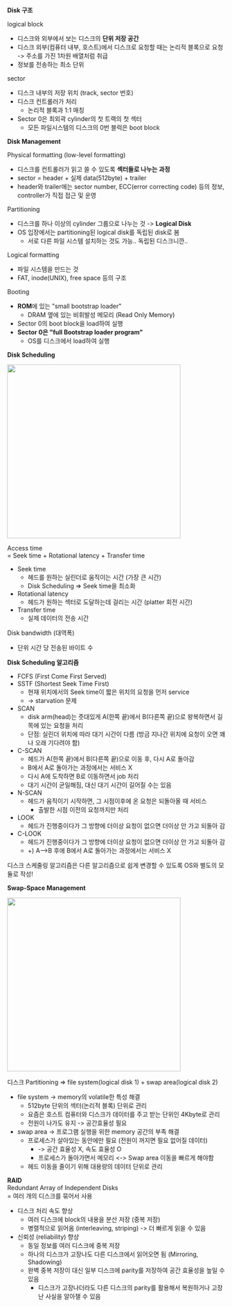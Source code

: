 **Disk 구조**

logical block
* 디스크와 외부에서 보는 디스크의 **단위 저장 공간**
* 디스크 외부(컴퓨터 내부, 호스트)에서 디스크로 요청할 때는 논리적 블록으로 요청 <br/>
-> 주소를 가진 1차원 배열처럼 취급
* 정보를 전송하는 최소 단위

sector
* 디스크 내부의 저장 위치 (track, sector 번호)
* 디스크 컨트롤러가 처리
    * 논리적 블록과 1:1 매칭
* Sector 0은 최외곽 cylinder의 첫 트랙의 첫 섹터
    * 모든 파일시스템의 디스크의 0번 블럭은 boot block

**Disk Management** 

Physical formatting (low-level formatting)
* 디스크를 컨트롤러가 읽고 쓸 수 있도록 **섹터들로 나누는 과정**
* sector = header + 실제 data(512byte) + trailer
* header와 trailer에는 sector number, ECC(error correcting code) 등의 정보, controller가 직접 접근 및 운영

Partitioning
* 디스크를 하나 이상의 cylinder 그룹으로 나누는 것 -> **Logical Disk**
* OS 입장에서는 partitioning된 logical disk를 독립된 disk로 봄
    * 서로 다른 파일 시스템 설치하는 것도 가능.. 독립된 디스크니깐..

Logical formatting
* 파일 시스템을 만드는 것
* FAT, inode(UNIX), free space 등의 구조

Booting
* **ROM**에 있는 "small bootstrap loader"
    * DRAM 옆에 있는 비휘발성 메모리 (Read Only Memory)
* Sector 0의 boot block을 load하여 실행
* **Sector 0은 "full Bootstrap loader program"**
    * OS를 디스크에서 load하여 실행

**Disk Scheduling**

<img src="https://user-images.githubusercontent.com/86587287/201760486-d17978b8-842c-42b9-b51a-031475c03a93.png" width=400px>

Access time <br/>
= Seek time + Rotational latency + Transfer time
* Seek time
    * 헤드를 원하는 실린더로 움직이는 시간 (가장 큰 시간)
    * Disk Scheduling => Seek time을 최소화
* Rotational latency
    * 헤드가 원하는 섹터로 도달하는데 걸리는 시간 (platter 회전 시간)
* Transfer time
    * 실제 데이터의 전송 시간

Disk bandwidth (대역폭)
* 단위 시간 당 전송된 바이트 수

**Disk Scheduling 알고리즘**
* FCFS (First Come First Served)
* SSTF (Shortest Seek Time First)
    * 현재 위치에서의 Seek time이 짧은 위치의 요청을 먼저 service
    * -> starvation 문제
* SCAN
    * disk arm(head)는 줏대있게 A(한쪽 끝)에서 B(다른쪽 끝)으로 왕복하면서 길목에 있는 요청을 처리
    * 단점: 실린더 위치에 따라 대기 시간이 다름 (방금 지나간 위치에 요청이 오면 꽤나 오래 기다려야 함)
* C-SCAN
    * 헤드가 A(한쪽 끝)에서 B(다른쪽 끝)으로 이동 후, 다시 A로 돌아감
    * B에서 A로 돌아가는 과정에서는 서비스 X
    * 다시 A에 도착하면 B로 이동하면서 job 처리
    * 대기 시간이 균일해짐, 대신 대기 시간이 길어질 수는 있음
* N-SCAN
    * 헤드가 움직이기 시작하면, 그 시점이후에 온 요청은 되돌아올 때 서비스
        * 출발한 시점 이전의 요청까지만 처리
* LOOK
    * 헤드가 진행중이다가 그 방향에 더이상 요청이 없으면 더이상 안 가고 되돌아 감
* C-LOOK
    * 헤드가 진행중이다가 그 방향에 더이상 요청이 없으면 더이상 안 가고 되돌아 감
    * +) A-->B 후에 B에서 A로 돌아가는 과정에서는 서비스 X

디스크 스케줄링 알고리즘은 다른 알고리즘으로 쉽게 변경할 수 있도록 OS와 별도의 모듈로 작성!

**Swap-Space Management**

<img src="https://user-images.githubusercontent.com/86587287/201775872-14eb9c4f-fc98-4241-9662-12107851f8ae.png" width=400px>

디스크 Partitioning => file system(logical disk 1) + swap area(logical disk 2)
* file system -> memory의 volatile한 특성 해결
    * 512byte 단위의 섹터(논리적 블록) 단위로 관리
    * 요즘은 호스트 컴퓨터와 디스크가 데이터를 주고 받는 단위인 4Kbyte로 관리
    * 전원이 나가도 유지 -> 공간효율성 필요
* swap area -> 프로그램 실행을 위한 memory 공간의 부족 해결
    * 프로세스가 살아있는 동안에만 필요 (전원이 꺼지면 필요 없어질 데이터)
        * -> 공간 효율성 X, 속도 효율성 O
        * 프로세스가 돌아가면서 메모리 <-> Swap area 이동을 빠르게 해야함
   * 헤드 이동을 줄이기 위해 대용량의 데이터 단위로 관리

**RAID** <br/>
Redundant Array of Independent Disks <br/>
= 여러 개의 디스크를 묶어서 사용
* 디스크 처리 속도 향상
    * 여러 디스크에 block의 내용을 분산 저장 (중복 저장)
    * 병렬적으로 읽어옴 (interleaving, striping) -> 더 빠르게 읽을 수 있음
* 신뢰성 (reliability) 향상
    * 동일 정보를 여러 디스크에 중복 저장
    * 하나의 디스크가 고장나도 다른 디스크에서 읽어오면 됨 (Mirroring, Shadowing)
    * 완벽 중복 저장이 대신 일부 디스크에 parity를 저장하여 공간 효율성을 높일 수 있음
        * 디스크가 고장나더라도 다른 디스크의 parity를 활용해서 복원하거나 고장난 사실을 알아챌 수 있음